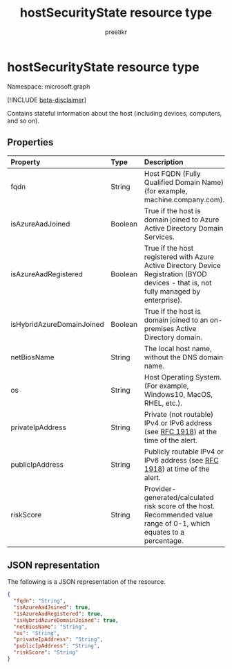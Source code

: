 ﻿---
title: "hostSecurityState resource type"
description: " > **Important:** APIs under the /beta version in Microsoft Graph are in preview and are subject to change. Use of these APIs in production applications is not supported."
localization_priority: Normal
doc_type: resourcePageType
ms.prod: ""
author: "preetikr"
---

# hostSecurityState resource type

Namespace: microsoft.graph

 [!INCLUDE [beta-disclaimer](../../includes/beta-disclaimer.md)]

Contains stateful information about the host (including devices, computers, and so on).

## Properties

| Property                  | Type    | Description                                                                                                                            |
| :------------------------ | :------ | :------------------------------------------------------------------------------------------------------------------------------------- |
| fqdn                      | String  | Host FQDN (Fully Qualified Domain Name) (for example, machine.company.com).                                                            |
| isAzureAadJoined          | Boolean | True if the host is domain joined to Azure Active Directory Domain Services.                                                           |
| isAzureAadRegistered      | Boolean | True if the host registered with Azure Active Directory Device Registration (BYOD devices - that is, not fully managed by enterprise). |
| isHybridAzureDomainJoined | Boolean | True if the host is domain joined to an on-premises Active Directory domain.                                                           |
| netBiosName               | String  | The local host name, without the DNS domain name.                                                                                      |
| os                        | String  | Host Operating System. (For example, Windows10, MacOS, RHEL, etc.).                                                                    |
| privateIpAddress          | String  | Private (not routable) IPv4 or IPv6 address (see [RFC 1918](https://tools.ietf.org/html/rfc1918)) at the time of the alert.            |
| publicIpAddress           | String  | Publicly routable IPv4 or IPv6 address (see [RFC 1918](https://tools.ietf.org/html/rfc1918)) at time of the alert.                     |
| riskScore                 | String  | Provider-generated/calculated risk score of the host.  Recommended value range of 0-1, which equates to a percentage.                  |

## JSON representation

The following is a JSON representation of the resource.

<!-- {
  "blockType": "resource",
  "optionalProperties": [

  ],
  "@odata.type": "microsoft.graph.hostSecurityState"
}-->

```json
{
  "fqdn": "String",
  "isAzureAadJoined": true,
  "isAzureAadRegistered": true,
  "isHybridAzureDomainJoined": true,
  "netBiosName": "String",
  "os": "String",
  "privateIpAddress": "String",
  "publicIpAddress": "String",
  "riskScore": "String"
}

```

<!-- uuid: 8fcb5dbc-d5aa-4681-8e31-b001d5168d79
2015-10-25 14:57:30 UTC -->

<!--
{
  "type": "#page.annotation",
  "description": "hostSecurityState resource",
  "keywords": "",
  "section": "documentation",
  "tocPath": "",
  "suppressions": []
}
-->
